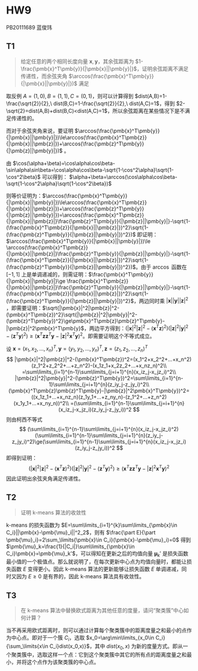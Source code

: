 # HW9

PB20111689 蓝俊玮

## T1

> 给定任意的两个相同长度向量 $\pmb{x},\pmb{y}$，其余弦距离为 $1-\frac{\pmb{x}^T\pmb{y}}{|\pmb{x}||\pmb{y}|}$，证明余弦距离不满足传递性，而余弦夹角 $\arccos(\frac{\pmb{x}^T\pmb{y}}{|\pmb{x}||\pmb{y}|})$ 满足

取反例 $A=(1,0),B=(1,1),C=(0,1)$，则可以计算得到 $dist(A,B)=1-\frac{\sqrt{2}}{2},\ dist(B,C)=1-\frac{\sqrt{2}}{2},\ dist(A,C)=1$，得到 $2-\sqrt{2}=dist(A,B)+dist(B,C)<dist(A,C)=1$，所以余弦距离在某些情况下是不满足传递性的。

而对于余弦夹角来说，要证明 $\arccos(\frac{\pmb{x}^T\pmb{y}}{|\pmb{x}||\pmb{y}|})\le\arccos(\frac{\pmb{x}^T\pmb{z}}{|\pmb{x}||\pmb{z}|})+\arccos(\frac{\pmb{z}^T\pmb{y}}{|\pmb{z}||\pmb{y}|})$ 。

由 $\cos(\alpha+\beta)=\cos\alpha\cos\beta-\sin\alpha\sin\beta=\cos\alpha\cos\beta-\sqrt{1-\cos^2\alpha}\sqrt{1-\cos^2\beta}$ 可以得到： $\alpha+\beta=\arccos(\cos\alpha\cos\beta-\sqrt{1-\cos^2\alpha}\sqrt{1-\cos^2\beta})$

则等价证明为：$\arccos(\frac{\pmb{x}^T\pmb{y}}{|\pmb{x}||\pmb{y}|})\le\arccos(\frac{\pmb{x}^T\pmb{z}}{|\pmb{x}||\pmb{z}|})+\arccos(\frac{\pmb{z}^T\pmb{y}}{|\pmb{z}||\pmb{y}|})=\arccos(\frac{\pmb{x}^T\pmb{z}}{|\pmb{x}||\pmb{z}|}\frac{\pmb{z}^T\pmb{y}}{|\pmb{z}||\pmb{y}|}-\sqrt{1-(\frac{\pmb{x}^T\pmb{z}}{|\pmb{x}||\pmb{z}|})^2}\sqrt{1-(\frac{\pmb{z}^T\pmb{y}}{|\pmb{z}||\pmb{y}|})^2})$ 即证明：$\arccos(\frac{\pmb{x}^T\pmb{y}}{|\pmb{x}||\pmb{y}|})\le \arccos(\frac{\pmb{x}^T\pmb{z}}{|\pmb{x}||\pmb{z}|}\frac{\pmb{z}^T\pmb{y}}{|\pmb{z}||\pmb{y}|}-\sqrt{1-(\frac{\pmb{x}^T\pmb{z}}{|\pmb{x}||\pmb{z}|})^2}\sqrt{1-(\frac{\pmb{z}^T\pmb{y}}{|\pmb{z}||\pmb{y}|})^2})$。由于 $\arccos$ 函数在 $[-1,1]$ 上是单调递减的，则需证明：$\frac{\pmb{x}^T\pmb{y}}{|\pmb{x}||\pmb{y}|}\ge \frac{\pmb{x}^T\pmb{z}}{|\pmb{x}||\pmb{z}|}\frac{\pmb{z}^T\pmb{y}}{|\pmb{z}||\pmb{y}|}-\sqrt{1-(\frac{\pmb{x}^T\pmb{z}}{|\pmb{x}||\pmb{z}|})^2}\sqrt{1-(\frac{\pmb{z}^T\pmb{y}}{|\pmb{z}||\pmb{y}|})^2}$，两边同时乘 $|\pmb{x}||\pmb{y}||\pmb{z}|^2$ ，即需要证明：$\sqrt{|\pmb{x}|^2|\pmb{z}|^2-(\pmb{x}^T\pmb{z})^2}\sqrt{|\pmb{z}|^2|\pmb{y}|^2-(\pmb{z}^T\pmb{y})^2}\ge\pmb{x}^T\pmb{z}\pmb{z}^T\pmb{y}-|\pmb{z}|^2\pmb{x}^T\pmb{y}$，两边平方得到：$(|\pmb{x}|^2|\pmb{z}|^2-(\pmb{x}^T\pmb{z})^2)(|\pmb{z}|^2|\pmb{y}|^2-(\pmb{z}^T\pmb{y})^2)\ge(\pmb{x}^T\pmb{z}\pmb{z}^T\pmb{y}-|\pmb{z}|^2\pmb{x}^T\pmb{y})^2$。即需要证明这个不等式成立。

设 $\pmb{x}=(x_1,x_2,...,x_n)^T,\pmb{y}=(y_1,y_2,...,y_n)^T,\pmb{z}=(z_1,z_2,...,z_n)^T$
$$
|\pmb{x}|^2|\pmb{z}|^2-(\pmb{x}^T\pmb{z})^2=(x_1^2+x_2^2+...+x_n^2)(z_1^2+z_2^2+...+z_n^2)-(x_1z_1+x_2z_2+...+x_nz_n)^2\\
=\sum\limits_{i=1}^{n-1}\sum\limits_{j=i+1}^{n}(x_iz_j-x_jz_i)^2\\
|\pmb{z}|^2|\pmb{y}|^2-(\pmb{z}^T\pmb{y})^2=\sum\limits_{i=1}^{n-1}\sum\limits_{j=i+1}^{n}(z_iy_j-z_jy_i)^2\\
(\pmb{x}^T\pmb{z}\pmb{z}^T\pmb{y}-|\pmb{z}|^2\pmb{x}^T\pmb{y})^2=((x_1z_1+...+x_nz_n)(z_1y_1+...+z_ny_n)-(z_1^2+...+z_n^2)(x_1y_1+...+x_ny_n))^2\\
=(\sum\limits_{i=1}^{n-1}\sum\limits_{j=i+1}^{n}(x_iz_j-x_jz_i)(z_iy_j-z_jy_i))^2
$$
则由柯西不等式
$$
(\sum\limits_{i=1}^{n-1}\sum\limits_{j=i+1}^{n}(x_iz_j-x_jz_i)^2)(\sum\limits_{i=1}^{n-1}\sum\limits_{j=i+1}^{n}(z_iy_j-z_jy_i)^2)\ge(\sum\limits_{i=1}^{n-1}\sum\limits_{j=i+1}^{n}(x_iz_j-x_jz_i)(z_iy_j-z_jy_i))^2
$$
即得到证明：
$$
(|\pmb{x}|^2|\pmb{z}|^2-(\pmb{x}^T\pmb{z})^2)(|\pmb{z}|^2|\pmb{y}|^2-(\pmb{z}^T\pmb{y})^2)\ge(\pmb{x}^T\pmb{z}\pmb{z}^T\pmb{y}-|\pmb{z}|^2\pmb{x}^T\pmb{y})^2
$$
因此证明出余弦夹角满足传递性。

## T2

> 证明 k-means 算法的收敛性

k-means 的损失函数为 $E=\sum\limits_{i=1}^{k}\sum\limits_{\pmb{x}\in C_i}||\pmb{x}-\pmb{\mu}_i||^2_2$，则有 $\frac{\part E}{\part \pmb{\mu}_i}=2\sum_\limits{\pmb{x}\in C_i}(\pmb{x}-\pmb{\mu}_i)=0$ 得到 $\pmb{\mu}_k=\frac{1}{|C_i|}\sum\limits_{\pmb{x}\in C_i}\pmb{x}=\pmb{\mu}_k'$，可以得知在更新之后的均值向量 $\pmb{\mu}_k'$ 是损失函数最小值的一个极值点。那么就说明了，在每次更新中心点为均值向量时，都能让损失函数 $E$ 变得更小。因此 k-means 算法的更新能够让损失函数 $E$ 单调递减，同时又因为 $E\ge0$ 是有界的，因此 k-means 算法具有收敛性。 

## T3

> 在 k-means 算法中替换欧式距离为其他任意的度量，请问“聚类簇”中心如何计算？

当不再采用欧式距离时，则可以通过计算每个聚类簇中的距离度量之和最小的点作为中心点。即对于一个簇 $C_i$，选取 $x_0=\arg\min\limits_{x_0\in C_i}{\sum_\limits{x\in C_i}dist(x_0,x)}$，其中 $dist(x_0,x)$ 为新的度量方式。即从一个聚类簇中，选取这样一个点：它到这个聚类簇中其它的所有点的距离度量之和最小，并将这个点作为该聚类簇的中心点。


